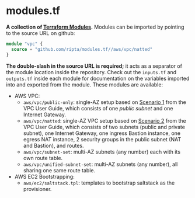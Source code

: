 # modules.tf

**A collection of [Terraform Modules](https://www.terraform.io/docs/modules/sources.html).** Modules can be imported by pointing to the source URL on github:

```terraform
module "vpc" {
  source = "github.com/ripta/modules.tf//aws/vpc/natted"
}
```

**The double-slash in the source URL is required;** it acts as a separator of the module location inside the repository. Check out the `inputs.tf` and `outputs.tf` inside each module for documentation on the variables imported into and exported from the module. These modules are available:

* AWS VPC:
  * `aws/vpc/public-only`: single-AZ setup based on [Scenario 1](http://docs.aws.amazon.com/AmazonVPC/latest/UserGuide/VPC_Scenario1.html) from the VPC User Guide, which consists of one *public subnet* and one Internet Gateway.
  * `aws/vpc/natted`: single-AZ VPC setup based on [Scenario 2](http://docs.aws.amazon.com/AmazonVPC/latest/UserGuide/VPC_Scenario2.html) from the VPC User Guide, which consists of two subnets (public and private subnet), one Internet Gateway, one ingress Bastion instance, one egress NAT instance, 2 security groups in the public subnet (NAT and Bastion), and routes.
  * `aws/vpc/subnet-set`: multi-AZ subnets (any number) each with its own route table.
  * `aws/vpc/unified-subnet-set`: multi-AZ subnets (any number), all sharing one same route table.
* AWS EC2 Bootstrapping:
  * `aws/ec2/saltstack.tpl`: templates to bootstrap saltstack as the provisioner.
